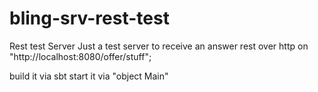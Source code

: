 # bling-srv-rest-test
Rest test Server
Just a test server to receive an answer rest over http on "http://localhost:8080/offer/stuff";


build it via sbt
start it via "object Main"
